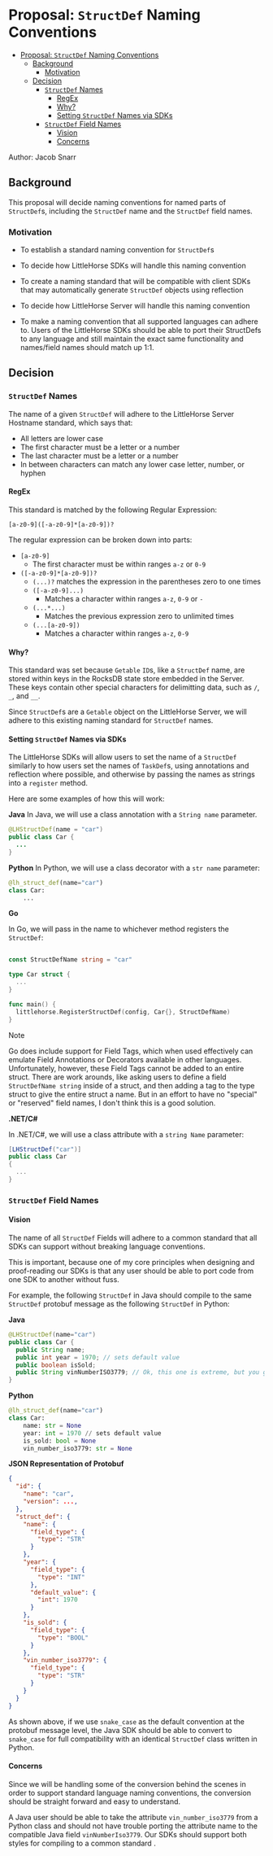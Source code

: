 # Proposal: `StructDef` Naming Conventions

- [Proposal: `StructDef` Naming Conventions](#proposal-structdef-naming-conventions)
  - [Background](#background)
    - [Motivation](#motivation)
  - [Decision](#decision)
    - [`StructDef` Names](#structdef-names)
      - [RegEx](#regex)
      - [Why?](#why)
      - [Setting `StructDef` Names via SDKs](#setting-structdef-names-via-sdks)
    - [`StructDef` Field Names](#structdef-field-names)
      - [Vision](#vision)
      - [Concerns](#concerns)

Author: Jacob Snarr

## Background

This proposal will decide naming conventions for named parts of `StructDef`s, including the `StructDef` name and the `StructDef` field names.

### Motivation

- To establish a standard naming convention for `StructDef`s
- To decide how LittleHorse SDKs will handle this naming convention
- To create a naming standard that will be compatible with client SDKs that may automatically generate `StructDef` objects using reflection
- To decide how LittleHorse Server will handle this naming convention

- To make a naming convention that all supported languages can adhere to. Users of the LittleHorse SDKs should be able to port their StructDefs to any language and still maintain the exact same functionality and names/field names should match up 1:1.

## Decision

### `StructDef` Names

The name of a given `StructDef` will adhere to the LittleHorse Server Hostname standard, which says that:

- All letters are lower case
- The first character must be a letter or a number
- The last character must be a letter or a number
- In between characters can match any lower case letter, number, or hyphen

#### RegEx

This standard is matched by the following Regular Expression:

```regex
[a-z0-9]([-a-z0-9]*[a-z0-9])?
```

The regular expression can be broken down into parts:

- `[a-z0-9]`
  - The first character must be within ranges `a-z` or `0-9`
- `([-a-z0-9]*[a-z0-9])?`
  - `(...)?` matches the expression in the parentheses zero to one times
  - `([-a-z0-9]...)`
    - Matches a character within ranges `a-z`, `0-9` or `-`
  - `(...*...)`
    - Matches the previous expression zero to unlimited times
  - `(...[a-z0-9])`
    - Matches a character within ranges `a-z`, `0-9`

#### Why?

This standard was set because `Getable` `ID`s, like a `StructDef` name, are stored within keys in the RocksDB state store embedded in the Server. These keys contain other special characters for delimitting data, such as `/`, `_`, and `__`.

Since `StructDef`s are a `Getable` object on the LittleHorse Server, we will adhere to this existing naming standard for `StructDef` names.

#### Setting `StructDef` Names via SDKs

The LittleHorse SDKs will allow users to set the name of a `StructDef` similarly to how users set the names of `TaskDef`s, using annotations and reflection where possible, and otherwise by passing the names as strings into a `register` method.

Here are some examples of how this will work:

**Java**
In Java, we will use a class annotation with a `String name` parameter.

```java
@LHStructDef(name = "car")
public class Car {
  ...
}
```

**Python**
In Python, we will use a class decorator with a `str name` parameter:

```python
@lh_struct_def(name="car")
class Car:
    ...
```

**Go**

In Go, we will pass in the name to whichever method registers the `StructDef`:

```go

const StructDefName string = "car"

type Car struct {
  ...
}

func main() {
  littlehorse.RegisterStructDef(config, Car{}, StructDefName)
}
```

> [!NOTE]  
> Go does include support for Field Tags, which when used effectively can emulate Field Annotations or Decorators available in other languages. Unfortunately, however, these Field Tags cannot be added to an entire struct. There are work arounds, like asking users to define a field `StructDefName string` inside of a struct, and then adding a tag to the type struct to give the entire struct a name. But in an effort to have no "special" or "reserved" field names, I don't think this is a good solution.

**.NET/C#**

In .NET/C#, we will use a class attribute with a `string Name` parameter:

```c#
[LHStructDef("car")]
public class Car
{
  ...
}
```

### `StructDef` Field Names

#### Vision

The name of all `StructDef` Fields will adhere to a common standard that all SDKs can support without breaking language conventions.

This is important, because one of my core principles when designing and proof-reading our SDKs is that any user should be able to port code from one SDK to another without fuss. 

For example, the following `StructDef` in Java should compile to the same `StructDef` protobuf message as the following `StructDef` in Python:

**Java**
```java
@LHStructDef(name="car")
public class Car {
  public String name;
  public int year = 1970; // sets default value
  public boolean isSold;
  public String vinNumberISO3779; // Ok, this one is extreme, but you gotta throw a curveball in there
}
```

**Python**
```python
@lh_struct_def(name="car")
class Car:
    name: str = None 
    year: int = 1970 // sets default value
    is_sold: bool = None
    vin_number_iso3779: str = None
```

**JSON Representation of Protobuf**
```json
{
  "id": {
    "name": "car",
    "version": ...,
  },
  "struct_def": {
    "name": {
      "field_type": {
        "type": "STR"
      }
    },
    "year": {
      "field_type": {
        "type": "INT"
      },
      "default_value": {
        "int": 1970
      }
    },
    "is_sold": {
      "field_type": {
        "type": "BOOL"
      }
    },
    "vin_number_iso3779": {
      "field_type": {
        "type": "STR"
      }
    }
  }
}
```

As shown above, if we use `snake_case` as the default convention at the protobuf message level, the Java SDK should be able to convert to `snake_case` for full compatibility with an identical `StructDef` class written in Python. 

#### Concerns

Since we will be handling some of the conversion behind the scenes in order to support standard language naming conventions, the conversion should be straight forward and easy to understand.

A Java user should be able to take the attribute `vin_number_iso3779` from a Python class and should not have trouble porting the attribute name to the compatible Java field `vinNumberIso3779`. Our SDKs should support both styles for compiling to a common standard .